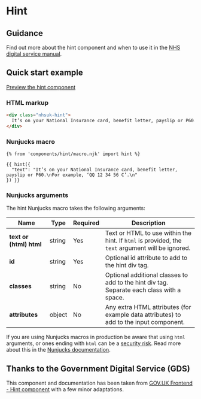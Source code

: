 # Hint

## Guidance

Find out more about the hint component and when to use it in the [NHS digital service manual](https://service-manual.nhs.uk/design-system/components/hint-text).

## Quick start example

[Preview the hint component](https://nwibeta.github.io/nhswales-frontend/components/hint/index.html)

### HTML markup

```html
<div class="nhsuk-hint">
  It’s on your National Insurance card, benefit letter, payslip or P60. For example, ‘QQ 12 34 56 C’.
</div>
```

### Nunjucks macro

```
{% from 'components/hint/macro.njk' import hint %}

{{ hint({
  "text": "It’s on your National Insurance card, benefit letter, payslip or P60.\nFor example, ‘QQ 12 34 56 C’.\n"
}) }}
```

### Nunjucks arguments

The hint Nunjucks macro takes the following arguments:

| Name                    | Type     | Required  | Description             |
| ------------------------|----------|-----------|-------------------------|
| **text or (html) html** | string   | Yes       | Text or HTML to use within the hint. If `html` is provided, the `text` argument will be ignored. |
| **id**                  | string   | Yes       | Optional id attribute to add to the hint div tag. |
| **classes**             | string   | No        | Optional additional classes to add to the hint div tag. Separate each class with a space. |
| **attributes**          | object   | No        | Any extra HTML attributes (for example data attributes) to add to the input component. |

If you are using Nunjucks macros in production be aware that using `html` arguments, or ones ending with `html` can be a [security risk](https://developer.mozilla.org/en-US/docs/Glossary/Cross-site_scripting). Read more about this in the [Nunjucks documentation](https://mozilla.github.io/nunjucks/api.html#user-defined-templates-warning).

## Thanks to the Government Digital Service (GDS)

This component and documentation has been taken from [GOV.UK Frontend - Hint component](https://github.com/alphagov/govuk-frontend/tree/master/package/components/hint) with a few minor adaptations.
